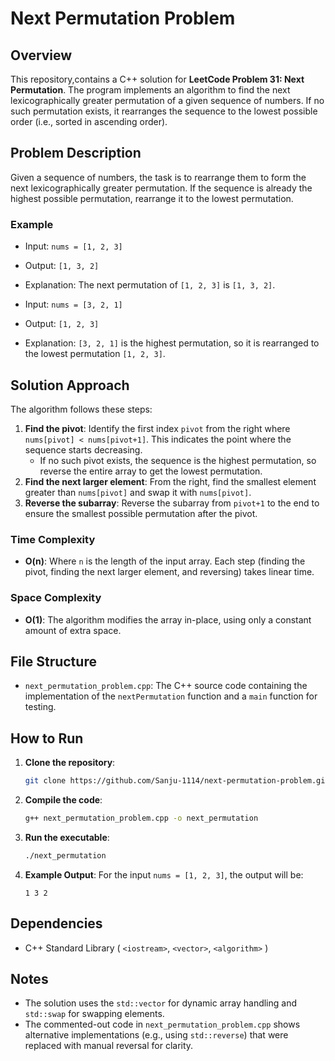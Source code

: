 # Next Permutation Problem

## Overview
This repository,contains a C++ solution for **LeetCode Problem 31: Next Permutation**. The program implements an algorithm to find the next lexicographically greater permutation of a given sequence of numbers. If no such permutation exists, it rearranges the sequence to the lowest possible order (i.e., sorted in ascending order).

## Problem Description
Given a sequence of numbers, the task is to rearrange them to form the next lexicographically greater permutation. If the sequence is already the highest possible permutation, rearrange it to the lowest permutation.

### Example
- Input: `nums = [1, 2, 3]`
- Output: `[1, 3, 2]`
- Explanation: The next permutation of `[1, 2, 3]` is `[1, 3, 2]`.

- Input: `nums = [3, 2, 1]`
- Output: `[1, 2, 3]`
- Explanation: `[3, 2, 1]` is the highest permutation, so it is rearranged to the lowest permutation `[1, 2, 3]`.

## Solution Approach
The algorithm follows these steps:
1. **Find the pivot**: Identify the first index `pivot` from the right where `nums[pivot] < nums[pivot+1]`. This indicates the point where the sequence starts decreasing.
   - If no such pivot exists, the sequence is the highest permutation, so reverse the entire array to get the lowest permutation.
2. **Find the next larger element**: From the right, find the smallest element greater than `nums[pivot]` and swap it with `nums[pivot]`.
3. **Reverse the subarray**: Reverse the subarray from `pivot+1` to the end to ensure the smallest possible permutation after the pivot.

### Time Complexity
- **O(n)**: Where `n` is the length of the input array. Each step (finding the pivot, finding the next larger element, and reversing) takes linear time.

### Space Complexity
- **O(1)**: The algorithm modifies the array in-place, using only a constant amount of extra space.

## File Structure
- `next_permutation_problem.cpp`: The C++ source code containing the implementation of the `nextPermutation` function and a `main` function for testing.

## How to Run
1. **Clone the repository**:
   ```bash
   git clone https://github.com/Sanju-1114/next-permutation-problem.git
   ```
2. **Compile the code**:
   ```bash
   g++ next_permutation_problem.cpp -o next_permutation
   ```
3. **Run the executable**:
   ```bash
   ./next_permutation
   ```
4. **Example Output**:
   For the input `nums = [1, 2, 3]`, the output will be:
   ```
   1 3 2
   ```

## Dependencies
- C++ Standard Library ( `<iostream>`, `<vector>`, `<algorithm>` )

## Notes
- The solution uses the `std::vector` for dynamic array handling and `std::swap` for swapping elements.
- The commented-out code in `next_permutation_problem.cpp` shows alternative implementations (e.g., using `std::reverse`) that were replaced with manual reversal for clarity.